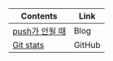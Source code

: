 
Contents            | Link
--------------------|--------
[push가 안될 때](https://blog.shovelman.dev/924) | Blog
[Git stats](https://github.com/anuraghazra/github-readme-stats) | GitHub
